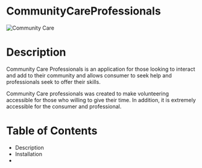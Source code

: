 # CommunityCareProfessionals

![Community Care](https://user-images.githubusercontent.com/102638267/180278600-7a59c781-e72c-45ff-98cf-6b03f581cdb8.png)

# Description

Community Care Professionals is an application for those looking to interact and add to their community and allows consumer to seek help and professionals seek to offer their skills.

Community Care professionals was created to make volunteering  accessible for those who willing to give their time. In addition, it is extremely accessible for the consumer and professional.

# Table of Contents
  - Description
  - Installation
  - 
